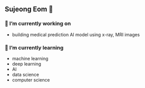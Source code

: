 ## Sujeong Eom 💐

### 🔭 I’m currently working on 
- building medical prediction AI model using x-ray, MRI images  

 
### 🌱 I’m currently learning 
- machine learning
- deep learning
- AI
- data science
- computer science




<!--
**sujeongEOM/sujeongEOM** is a ✨ _special_ ✨ repository because its `README.md` (this file) appears on your GitHub profile.

Here are some ideas to get you started:

- 🔭 I’m currently working on ...
- 🌱 I’m currently learning ...
- 👯 I’m looking to collaborate on ...
- 🤔 I’m looking for help with ...
- 💬 Ask me about ...
- 📫 How to reach me: ...
- 😄 Pronouns: ...
- ⚡ Fun fact: ...
-->
